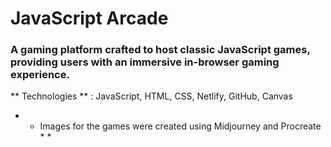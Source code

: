 # JavaScript Arcade
### A gaming platform crafted to host classic JavaScript games, providing users with an immersive in-browser gaming experience.
** Technologies ** : JavaScript, HTML, CSS, Netlify, GitHub, Canvas 

* * Images for the games were created using Midjourney and Procreate * *